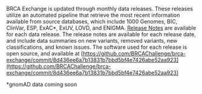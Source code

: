 BRCA Exchange is updated through monthly data releases. These releases utilize an automated pipeline that retrieve the most recent information available from source databases, which include 1000 Genomes, BIC, ClinVar, ESP, ExAC\*, ExUV, LOVD, and ENIGMA. [Release Notes](https://brcaexchange.org/release/12) are available for each data release. The release notes are available for each release date, and include data summaries on new variants, removed variants, new classifications, and known issues. The software used for each release is open source, and available at
[https://github.com/BRCAChallenge/brca-exchange/commit/8d436ee6a7b13831b7bbd5bf4e7426abe52aa923](https://github.com/BRCAChallenge/brca-exchange/commit/8d436ee6a7b13831b7bbd5bf4e7426abe52aa923)

\*gnomAD data coming soon

